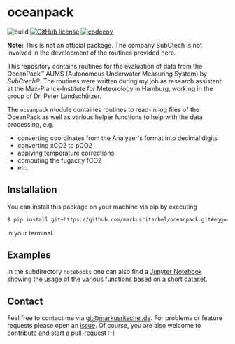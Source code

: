 # oceanpack
![build](https://github.com/markusritschel/oceanpack/actions/workflows/main.yml/badge.svg)
[![GitHub license](https://img.shields.io/github/license/markusritschel/oceanpack)](https://github.com/markusritschel/oceanpack/blob/master/LICENSE)
[![codecov](https://codecov.io/gh/markusritschel/oceanpack/branch/master/graph/badge.svg)](https://codecov.io/gh/markusritschel/oceanpack)

**Note:** This is not an official package. The company SubCtech is not involved in the development of the routines provided here. 

This repository contains routines for the evaluation of data from the OceanPack&trade; AUMS (Autonomous Underwater Measuring System) by _SubCtech&reg;_.
The routines were written during my job as research assistant at the Max-Planck-Institute for Meteorology in Hamburg, working in the group of Dr. Peter Landschützer.

The `oceanpack` module containes routines to read-in log files of the OceanPack as well as various helper functions to help with the data processing,
e.g. 
* converting coordinates from the Analyzer's format into decimal digits
* converting xCO2 to pCO2
* applying temperature corrections
* computing the fugacity fCO2
* etc.

## Installation
You can install this package on your machine via pip by executing
```bash
$ pip install git+https://github.com/markusritschel/oceanpack.git#egg=oceanpack
```
in your terminal.

## Examples
In the subdirectory `notebooks` one can also find a [Jupyter Notebook](https://github.com/markusritschel/oceanpack/blob/master/notebooks/examples.ipynb) showing the usage of the various functions based on a short dataset. 


## Contact
Feel free to contact me via git@markusritschel.de.
For problems or feature requests please open an [issue](https://github.com/markusritschel/oceanpack/issues).
Of course, you are also welcome to contribute and start a pull-request :-)
